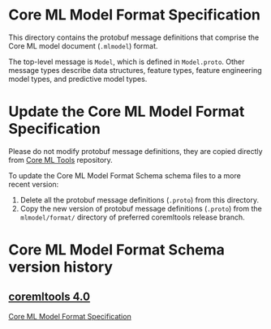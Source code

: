 # Core ML Model Format Specification
This directory contains the protobuf message definitions that comprise the Core ML model document (``.mlmodel``) format.

The top-level message is ``Model``, which is defined in ``Model.proto``.
Other message types describe data structures, feature types, feature engineering model types, and predictive model types.

# Update the Core ML Model Format Specification
Please do not modify protobuf message definitions, they are copied directly from [Core ML Tools](https://github.com/apple/coremltools) repository.

To update the Core ML Model Format Schema schema files to a more recent version:
1. Delete all the protobuf message definitions (`.proto`) from this directory.
2. Copy the new version of protobuf message definitions (`.proto`) from the `mlmodel/format/` directory of preferred coremltools release branch.

# Core ML Model Format Schema version history
## [coremltools 4.0](https://github.com/apple/coremltools/releases/tag/4.0)
[Core ML Model Format Specification](https://github.com/apple/coremltools/tree/4.0/mlmodel/format)
